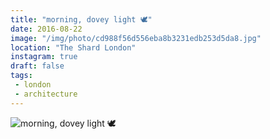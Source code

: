 ```yaml
---
title: "morning, dovey light 🕊"
date: 2016-08-22
image: "/img/photo/cd988f56d556eba8b3231edb253d5da8.jpg"
location: "The Shard London"
instagram: true
draft: false
tags:
 - london
 - architecture
---
```


![morning, dovey light 🕊](/img/photo/cd988f56d556eba8b3231edb253d5da8.jpg)
